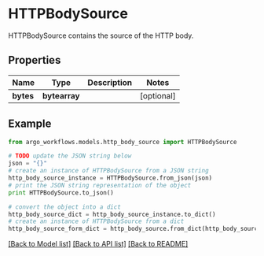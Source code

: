 # HTTPBodySource

HTTPBodySource contains the source of the HTTP body.

## Properties

Name | Type | Description | Notes
------------ | ------------- | ------------- | -------------
**bytes** | **bytearray** |  | [optional] 

## Example

```python
from argo_workflows.models.http_body_source import HTTPBodySource

# TODO update the JSON string below
json = "{}"
# create an instance of HTTPBodySource from a JSON string
http_body_source_instance = HTTPBodySource.from_json(json)
# print the JSON string representation of the object
print HTTPBodySource.to_json()

# convert the object into a dict
http_body_source_dict = http_body_source_instance.to_dict()
# create an instance of HTTPBodySource from a dict
http_body_source_form_dict = http_body_source.from_dict(http_body_source_dict)
```
[[Back to Model list]](../README.md#documentation-for-models) [[Back to API list]](../README.md#documentation-for-api-endpoints) [[Back to README]](../README.md)


